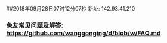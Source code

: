 ##2018年09月28日07时12分07秒 新址: 142.93.41.210
### 兔友常见问题及解答: https://github.com/wanggonging/d/blob/w/FAQ.md
